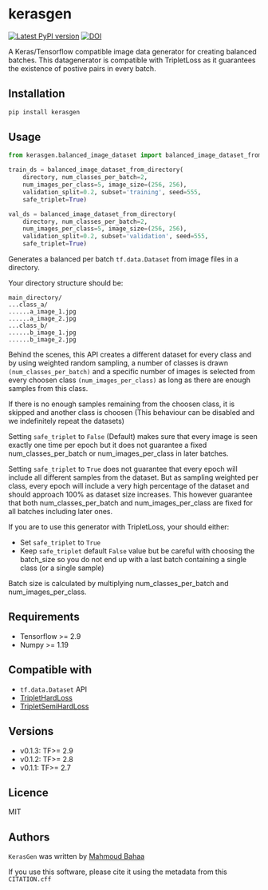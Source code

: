kerasgen
========
[![Latest PyPI version](https://img.shields.io/pypi/v/kerasgen.svg)](https://pypi.python.org/pypi/kerasgen)
[![DOI](https://zenodo.org/badge/454812299.svg)](https://zenodo.org/badge/latestdoi/454812299)

A Keras/Tensorflow compatible image data generator for creating balanced batches.
This datagenerator is compatible with TripletLoss as it guarantees the existence of postive pairs in every batch.

Installation
------------
```bash
pip install kerasgen
```

Usage
-----
```python
from kerasgen.balanced_image_dataset import balanced_image_dataset_from_directory

train_ds = balanced_image_dataset_from_directory(
    directory, num_classes_per_batch=2,
    num_images_per_class=5, image_size=(256, 256),
    validation_split=0.2, subset='training', seed=555,
    safe_triplet=True)

val_ds = balanced_image_dataset_from_directory(
    directory, num_classes_per_batch=2,
    num_images_per_class=5, image_size=(256, 256),
    validation_split=0.2, subset='validation', seed=555,
    safe_triplet=True)
```

Generates a balanced per batch `tf.data.Dataset` from image files in a directory.

  Your directory structure should be:

  ```
  main_directory/
  ...class_a/
  ......a_image_1.jpg
  ......a_image_2.jpg
  ...class_b/
  ......b_image_1.jpg
  ......b_image_2.jpg
  ```

  Behind the scenes, this API creates a different dataset for every class and by using weighted random sampling, a number of classes is drawn `(num_classes_per_batch)` and a specific number of images is selected from every choosen class `(num_images_per_class)` as long as there are enough samples from this class.

  If there is no enough samples remaining from the choosen class, it is skipped and another class is choosen (This behaviour can be disabled and we indefinitely repeat the datasets) 
  
  Setting `safe_triplet` to `False` (Default) makes sure that every image is seen exactly one time per epoch but it does not guarantee a fixed num_classes_per_batch or num_images_per_class in later batches.

  Setting `safe_triplet` to `True` does not guarantee that every epoch will include all different samples from the dataset. But as sampling weighted per class, every epoch will include a very high percentage of the dataset and should approach 100% as dataset size increases. This however guarantee that both num_classes_per_batch and num_images_per_class are fixed for all batches including later ones.



  If you are to use this generator with TripletLoss, your should either:
  * Set `safe_triplet` to `True`
  * Keep `safe_triplet` default `False` value but be careful with choosing the batch_size so you do not end up with a last batch containing a single class (or a single sample)


  Batch size is calculated by multiplying num_classes_per_batch and num_images_per_class.



Requirements
------------

* Tensorflow >= 2.9
* Numpy >= 1.19

Compatible with
-------------
* `tf.data.Dataset` API
* [TripletHardLoss](https://www.tensorflow.org/addons/api_docs/python/tfa/losses/TripletHardLoss)
* [TripletSemiHardLoss](https://www.tensorflow.org/addons/api_docs/python/tfa/losses/TripletSemiHardLoss)

Versions
--------
* v0.1.3: TF>= 2.9
* v0.1.2: TF>= 2.8
* v0.1.1: TF>= 2.7

Licence
-------
MIT

Authors
-------

`KerasGen` was written by [Mahmoud Bahaa](mailto:mah.alaa@nu.edu.eg?subject=[GitHub]%20KerasGen%20Support)

If you use this software, please cite it using the metadata from this `CITATION.cff`

